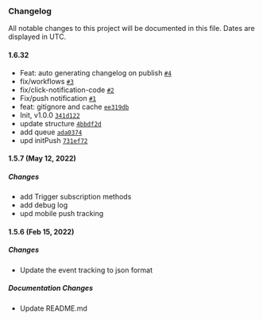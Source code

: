 ### Changelog

All notable changes to this project will be documented in this file. Dates are displayed in UTC.

#### 1.6.32

- Feat: auto generating changelog on publish [`#4`](https://github.com/rees46/react-native-sdk/pull/4)
- fix/workflows [`#3`](https://github.com/rees46/react-native-sdk/pull/3)
- fix/click-notification-code [`#2`](https://github.com/rees46/react-native-sdk/pull/2)
- Fix/push notification [`#1`](https://github.com/rees46/react-native-sdk/pull/1)
- feat: gitignore and cache [`ee319db`](https://github.com/rees46/react-native-sdk/commit/ee319db0c2b18e09ca660c840250ffadb3af2faf)
- Init, v1.0.0 [`341d122`](https://github.com/rees46/react-native-sdk/commit/341d1228daf30405c24fb03a56fb0237a5333822)
- update structure [`4bbdf2d`](https://github.com/rees46/react-native-sdk/commit/4bbdf2d8196c0c1a935f7d22956e2eb43e75d3da)
- add queue [`ada0374`](https://github.com/rees46/react-native-sdk/commit/ada0374312e680a2d922821468c2b3fb8e4c3ced)
- upd initPush [`731ef72`](https://github.com/rees46/react-native-sdk/commit/731ef726abc43286fd45f1d1e3d4d88c4cd6b0c8)

<!-- auto-changelog-above -->
#### 1.5.7 (May 12, 2022)
##### Changes
* add Trigger subscription methods
* add debug log
* upd mobile push tracking

#### 1.5.6 (Feb 15, 2022)
##### Changes

* Update the event tracking to json format

##### Documentation Changes

* Update README.md
